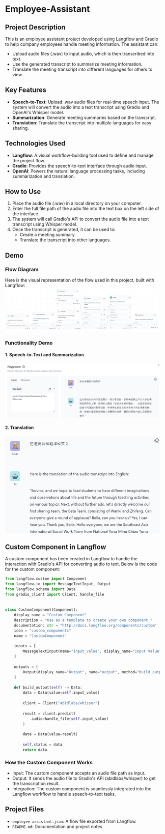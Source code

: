 # Employee-Assistant

## Project Description
This is an employee assistant project developed using Langflow and Gradio to help company employees handle meeting information. The assistant can:
- Upload audio files (.wav) to input audio, which is then transcribed into text.
- Use the generated transcript to summarize meeting information.
- Translate the meeting transcript into different languages for others to view.

## Key Features
- **Speech-to-Text**: Upload .wav audio files for real-time speech input. The system will convert the audio into a text transcript using Gradio and OpenAI's Whisper model.
- **Summarization**: Generate meeting summaries based on the transcript.
- **Translation**: Translate the transcript into multiple languages for easy sharing.

## Technologies Used
- **Langflow**: A visual workflow-building tool used to define and manage the project flow.
- **Gradio**: Provides the speech-to-text interface through audio input.
- **OpenAI**: Powers the natural language processing tasks, including summarization and translation.

## How to Use
1. Place the audio file (.wav) in a local directory on your computer.
2. Enter the full file path of the audio file into the text box on the left side of the interface.
3. The system will call Gradio's API to convert the audio file into a text transcript using Whisper model.
4. Once the transcript is generated, it can be used to:
   - Create a meeting summary.
   - Translate the transcript into other languages.

## Demo
### Flow Diagram
Here is the visual representation of the flow used in this project, built with Langflow:
![image](https://github.com/RianneTseng/Employee-Assistant/blob/main/Flow%20Diagram.png)

### Functionality Demo
#### 1. Speech-to-Text and Summarization
![image](https://github.com/RianneTseng/Employee-Assistant/blob/main/Speech2Text%26Summarization.png)

#### 2. Translation
![image](https://github.com/RianneTseng/Employee-Assistant/blob/main/Translation.png)


## Custom Component in Langflow
A custom component has been created in Langflow to handle the interaction with Gradio's API for converting audio to text. Below is the code for the custom component:

```python
from langflow.custom import Component
from langflow.io import MessageTextInput, Output
from langflow.schema import Data
from gradio_client import Client, handle_file


class CustomComponent(Component):
    display_name = "Custom Component"
    description = "Use as a template to create your own component."
    documentation: str = "http://docs.langflow.org/components/custom"
    icon = "custom_components"
    name = "CustomComponent"

    inputs = [
        MessageTextInput(name="input_value", display_name="Input Value", value="Hello, World!"),
    ]

    outputs = [
        Output(display_name="Output", name="output", method="build_output"),
    ]

    def build_output(self) -> Data:
        data = Data(value=self.input_value)

        client = Client("abidlabs/whisper")

        result = client.predict(
            audio=handle_file(self.input_value)
        )

        data = Data(value=result)

        self.status = data
        return data
```

### How the Custom Component Works
- Input: The custom component accepts an audio file path as input.
- Output: It sends the audio file to Gradio's API (abidlabs/whisper) to get the transcription result.
- Integration: The custom component is seamlessly integrated into the Langflow workflow to handle speech-to-text tasks.
    
## Project Files
- `employee assistant.json`: A flow file exported from Langflow.
- `README.md`: Documentation and project notes.
